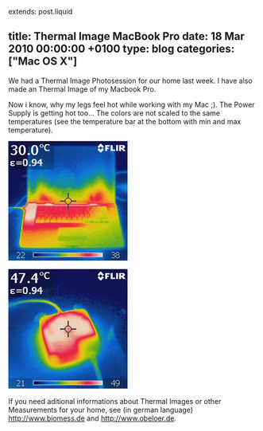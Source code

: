 extends: post.liquid

title: Thermal Image MacBook Pro
date: 18 Mar 2010 00:00:00 +0100
type: blog
categories: ["Mac OS X"]
---

We had a Thermal Image Photosession for our home last week. I have also 
made an Thermal Image of my Macbook Pro.

Now i know, why my legs feel hot while working with my Mac ;). The Power Supply
is getting hot too... The colors are not scaled to the same temperatures
(see the temperature bar at the bottom with min and max temperature).

<!-- more -->

![MacBook Pro IR](MacBookProIR.jpg)

![MacBook Pro Power Supply IR](MacPowerSupplyIR.jpg)

If you need aditional informations about Thermal Images or other Measurements
for your home, see (in german language) <http://www.biomess.de> and <http://www.obeloer.de>.
